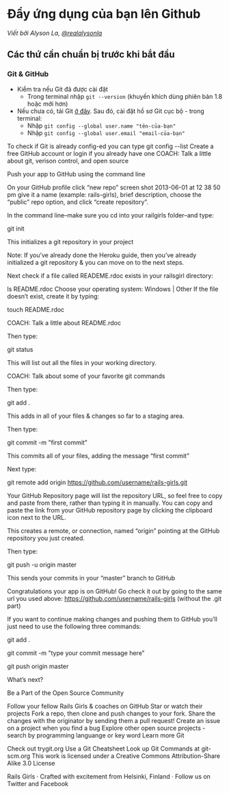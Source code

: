 # Đẩy ứng dụng của bạn lên Github

*Viết bởi Alyson La, [@realalysonla](https://www.twitter.com/realalysonla)*

## Các thứ cần chuẩn bị trước khi bắt đầu

### Git & GitHub

- Kiểm tra nếu Git đã được cài đặt
  - Trong terminal nhập `git --version` (khuyến khích dùng phiên bản 1.8 hoặc mới hơn)
- Nếu chưa có, tải Git [ở đây](http://git-scm.com/downloads). Sau đó, cài đặt hồ sơ Git cục bộ - trong terminal:
  - Nhập `git config --global user.name "tên-của-bạn"`
  - Nhập `git config --global user.email "email-của-bạn"`

To check if Git is already config-ed you can type git config --list
Create a free GitHub account or login if you already have one
COACH: Talk a little about git, verison control, and open source

Push your app to GitHub using the command line

On your GitHub profile click “new repo” screen shot 2013-06-01 at 12 38 50 pm give it a name (example: rails-girls), brief description, choose the “public” repo option, and click “create repository”.

In the command line–make sure you cd into your railgirls folder–and type:

git init

This initializes a git repository in your project

Note: If you’ve already done the Heroku guide, then you’ve already initialized a git repository & you can move on to the next steps.

Next check if a file called READEME.rdoc exists in your railsgirl directory:

ls README.rdoc
Choose your operating system: Windows | Other
If the file doesn’t exist, create it by typing:

touch README.rdoc

COACH: Talk a little about README.rdoc

Then type:

git status

This will list out all the files in your working directory.

COACH: Talk about some of your favorite git commands

Then type:

git add .

This adds in all of your files & changes so far to a staging area.

Then type:

git commit -m "first commit"

This commits all of your files, adding the message “first commit”

Next type:

git remote add origin https://github.com/username/rails-girls.git

Your GitHub Repository page will list the repository URL, so feel free to copy and paste from there, rather than typing it in manually. You can copy and paste the link from your GitHub repository page by clicking the clipboard icon next to the URL.

This creates a remote, or connection, named “origin” pointing at the GitHub repository you just created.

Then type:

git push -u origin master

This sends your commits in your “master” branch to GitHub

Congratulations your app is on GitHub! Go check it out by going to the same url you used above: https://github.com/username/rails-girls (without the .git part)

If you want to continue making changes and pushing them to GitHub you’ll just need to use the following three commands:

git add .

git commit -m "type your commit message here"

git push origin master

What’s next?

Be a Part of the Open Source Community

Follow your fellow Rails Girls & coaches on GitHub
Star or watch their projects
Fork a repo, then clone and push changes to your fork. Share the changes with the originator by sending them a pull request!
Create an issue on a project when you find a bug
Explore other open source projects - search by programming languange or key word
Learn more Git

Check out trygit.org
Use a Git Cheatsheet
Look up Git Commands at git-scm.org
This work is licensed under a Creative Commons Attribution-Share Alike 3.0 License

Rails Girls · Crafted with excitement from Helsinki, Finland · Follow us on Twitter and Facebook